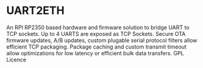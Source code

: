 # UART2ETH
An RPI RP2350 based hardware and firmware solution to bridge UART to TCP sockets.
Up to 4 UARTS are exposed as TCP Sockets. Secure OTA firmware updates, A/B updates, custom plugable serial protocol filters allow efficient TCP packaging. Package caching and custom transmit timeout allow optimizations for low latency or efficient bulk data transfers.
GPL Licence
